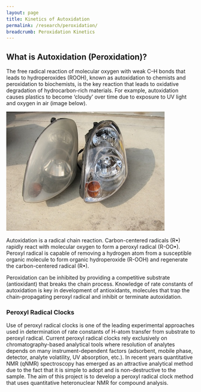 ```yaml
---
layout: page
title: Kinetics of Autoxidation
permalink: /research/peroxidation/
breadcrumb: Peroxidation Kinetics
---
```


## What is Autoxidation (Peroxidation)?

The free radical reaction of molecular oxygen with weak C–H bonds that leads to hydroperoxides (ROOH), known as autoxidation to chemists and peroxidation to biochemists, is the key reaction that leads to oxidative degradation of hydrocarbon-rich materials. For example, autoxidation causes plastics to become ‘cloudy’ over time due to exposure to UV light and oxygen in air (image below).

![Foggy headlights](img/foggy-headlights.JPG)

Autoxidation is a radical chain reaction. Carbon-centered radicals (R•) rapidly react with molecular oxygen to form a peroxyl radical (R-OO•). Peroxyl radical is capable of removing a hydrogen atom from a susceptible organic molecule to form organic hydroperoxide (R-OOH) and regenerate the carbon-centered radical (R•).

Peroxidation can be inhibited by providing a competitive substrate (antioxidant) that breaks the chain process. Knowledge of rate constants of autoxidation is key in development of antioxidants, molecules that trap the chain-propagating peroxyl radical and inhibit or terminate autoxidation.

### Peroxyl Radical Clocks

Use of peroxyl radical clocks is one of the leading experimental approaches used in determination of rate constants of H-atom transfer from substrate to peroxyl radical. Current peroxyl radical clocks rely exclusively on chromatography-based analytical tools where resolution of analytes depends on many instrument-dependent factors (adsorbent, mobile phase, detector, analyte volatility, UV absorption, etc.). In recent years quantitative NMR (qNMR) spectroscopy has emerged as an attractive analytical method due to the fact that it is simple to adopt and is non-destructive to the sample. The aim of this project is to develop a peroxyl radical clock method that uses quantitative heteronuclear NMR for compound analysis.
